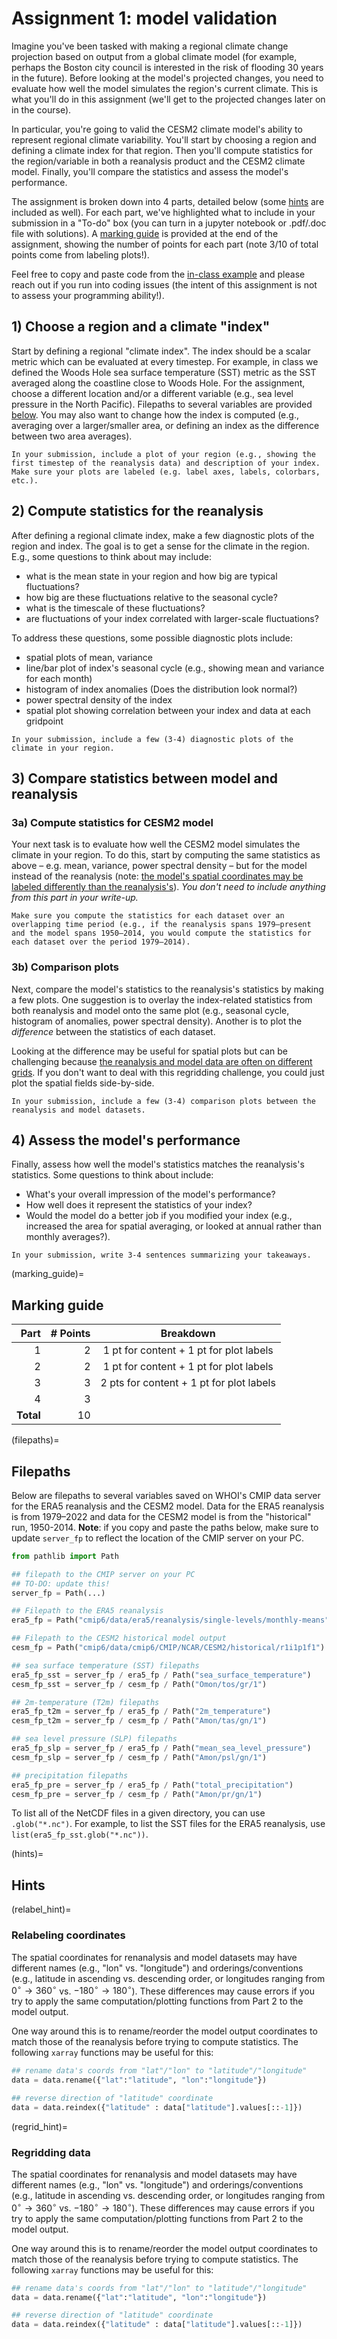 # Assignment 1: model validation

Imagine you've been tasked with making a regional climate change projection based on output from a global climate model (for example, perhaps the Boston city council is interested in the risk of flooding 30 years in the future). Before looking at the model's projected changes, you need to evaluate how well the model simulates the region's current climate. This is what you'll do in this assignment (we'll get to the projected changes later on in the course).

In particular, you're going to valid the CESM2 climate model's ability to represent regional climate variability. You'll start by choosing a region and defining a climate index for that region. Then you'll compute statistics for the region/variable in both a reanalysis product and the CESM2 climate model. Finally, you'll compare the statistics and assess the model's performance.

The assignment is broken down into 4 parts, detailed below (some [hints](hints) are included as well). For each part, we've highlighted what to include in your submission in a "To-do" box (you can turn in a jupyter notebook or .pdf/.doc file with solutions). A [marking guide](marking_guide) is provided at the end of the assignment, showing the number of points for each part (note 3/10 of total points come from labeling plots!).

Feel free to copy and paste code from the [in-class example](tutorial_9-19/example.ipynb) and please reach out if you run into coding issues (the intent of this assignment is not to assess your programming ability!).

## 1) Choose a region and a climate "index"
Start by defining a regional "climate index". The index should be a scalar metric which can be evaluated at every timestep. For example, in class we defined the Woods Hole sea surface temperature (SST) metric as the SST averaged along the coastline close to Woods Hole. For the assignment, choose a different location and/or a different variable (e.g., sea level pressure in the North Pacific). Filepaths to several variables are provided [below](filepaths). You may also want to change how the index is computed (e.g., averaging over a larger/smaller area, or defining an index as the difference between two area averages).


```{admonition} To-do
In your submission, include a plot of your region (e.g., showing the first timestep of the reanalysis data) and description of your index. Make sure your plots are labeled (e.g. label axes, labels, colorbars, etc.).
```

## 2) Compute statistics for the reanalysis
After defining a regional climate index, make a few diagnostic plots of the region and index. The goal is to get a sense for the climate in the region. E.g., some questions to think about may include:
- what is the mean state in your region and how big are typical fluctuations?
- how big are these fluctuations relative to the seasonal cycle?
- what is the timescale of these fluctuations?
- are fluctuations of your index correlated with larger-scale fluctuations?

To address these questions, some possible diagnostic plots include:
- spatial plots of mean, variance
- line/bar plot of index's seasonal cycle (e.g., showing mean and variance for each month)
- histogram of index anomalies (Does the distribution look normal?)
- power spectral density of the index
- spatial plot showing correlation between your index and data at each gridpoint 

```{admonition} To-do
In your submission, include a few (3-4) diagnostic plots of the climate in your region.
```

## 3) Compare statistics between model and reanalysis
### 3a) Compute statistics for CESM2 model
Your next task is to evaluate how well the CESM2 model simulates the climate in your region. To do this, start by computing the same statistics as above – e.g. mean, variance, power spectral density – but for the model instead of the reanalysis (note: [the model's spatial coordinates may be labeled differently than the reanalysis's](relabel_hint)). *You don't need to include anything from this part in your write-up.*

```{warning}
Make sure you compute the statistics for each dataset over an overlapping time period (e.g., if the reanalysis spans 1979–present and the model spans 1950–2014, you would compute the statistics for each dataset over the period 1979–2014).
```

### 3b) Comparison plots
Next, compare the model's statistics to the reanalysis's statistics by making a few plots. One suggestion is to overlay the index-related statistics from both reanalysis and model onto the same plot (e.g., seasonal cycle, histogram of anomalies, power spectral density). Another is to plot the *difference* between the statistics of each dataset. 

Looking at the difference may be useful for spatial plots but can be challenging because [the reanalysis and model data are often on different grids](regrid_hint). If you don't want to deal with this regridding challenge, you could just plot the spatial fields side-by-side.

```{admonition} To-do
In your submission, include a few (3-4) comparison plots between the reanalysis and model datasets.
```

## 4) Assess the model's performance
Finally, assess how well the model's statistics matches the reanalysis's statistics. Some questions to think about include:
- What's your overall impression of the model's performance?
- How well does it represent the statistics of your index?
- Would the model do a better job if you modified your index (e.g., increased the area for spatial averaging, or looked at annual rather than monthly averages?).

```{admonition} To-do
In your submission, write 3-4 sentences summarizing your takeaways.
```

(marking_guide)=
## Marking guide
Part | # Points | Breakdown
--: | --: | :--:
1 | 2 | 1 pt for content + 1 pt for plot labels
2 | 2 | 1 pt for content + 1 pt for plot labels
3 | 3 | 2 pts for content + 1 pt for plot labels
4 | 3 |
**Total** | 10 |

(filepaths)=
## Filepaths
Below are filepaths to several variables saved on WHOI's CMIP data server for the ERA5 reanalysis and the CESM2 model. Data for the ERA5 reanalysis is from 1979–2022 and data for the CESM2 model is from the "historical" run, 1950-2014. **Note**: if you copy and paste the paths below, make sure to update ```server_fp``` to reflect the location of the CMIP server on your PC.
```python
from pathlib import Path

## filepath to the CMIP server on your PC 
## TO-DO: update this!
server_fp = Path(...)

## Filepath to the ERA5 reanalysis
era5_fp = Path("cmip6/data/era5/reanalysis/single-levels/monthly-means")

## Filepath to the CESM2 historical model output
cesm_fp = Path("cmip6/data/cmip6/CMIP/NCAR/CESM2/historical/r1i1p1f1")

## sea surface temperature (SST) filepaths
era5_fp_sst = server_fp / era5_fp / Path("sea_surface_temperature")
cesm_fp_sst = server_fp / cesm_fp / Path("Omon/tos/gr/1")

## 2m-temperature (T2m) filepaths
era5_fp_t2m = server_fp / era5_fp / Path("2m_temperature")
cesm_fp_t2m = server_fp / cesm_fp / Path("Amon/tas/gn/1")

## sea level pressure (SLP) filepaths
era5_fp_slp = server_fp / era5_fp / Path("mean_sea_level_pressure")
cesm_fp_slp = server_fp / cesm_fp / Path("Amon/psl/gn/1")

## precipitation filepaths
era5_fp_pre = server_fp / era5_fp / Path("total_precipitation")
cesm_fp_pre = server_fp / cesm_fp / Path("Amon/pr/gn/1")
```
To list all of the NetCDF files in a given directory, you can use ```.glob("*.nc")```. For example, to list the SST files for the ERA5 reanalysis, use ```list(era5_fp_sst.glob("*.nc"))```.

(hints)=
## Hints

(relabel_hint)=
### Relabeling coordinates
The spatial coordinates for renanalysis and model datasets may have different names (e.g., "lon" vs. "longitude") and orderings/conventions (e.g., latitude in ascending vs. descending order, or longitudes ranging from $0^{\circ}\to 360^{\circ}$ vs. $-180^{\circ} \to 180^{\circ}$). These differences may cause errors if you try to apply the same computation/plotting functions from Part 2 to the model output. 

One way around this is to rename/reorder the model output coordinates to match those of the reanalysis before trying to compute statistics. The following ```xarray``` functions may be useful for this:
```python
## rename data's coords from "lat"/"lon" to "latitude"/"longitude"
data = data.rename({"lat":"latitude", "lon":"longitude"})

## reverse direction of "latitude" coordinate
data = data.reindex({"latitude" : data["latitude"].values[::-1]})
```

(regrid_hint)=
### Regridding data
The spatial coordinates for renanalysis and model datasets may have different names (e.g., "lon" vs. "longitude") and orderings/conventions (e.g., latitude in ascending vs. descending order, or longitudes ranging from $0^{\circ}\to 360^{\circ}$ vs. $-180^{\circ} \to 180^{\circ}$). These differences may cause errors if you try to apply the same computation/plotting functions from Part 2 to the model output. 

One way around this is to rename/reorder the model output coordinates to match those of the reanalysis before trying to compute statistics. The following ```xarray``` functions may be useful for this:
```python
## rename data's coords from "lat"/"lon" to "latitude"/"longitude"
data = data.rename({"lat":"latitude", "lon":"longitude"})

## reverse direction of "latitude" coordinate
data = data.reindex({"latitude" : data["latitude"].values[::-1]})
```